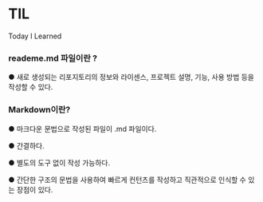# TIL
Today I Learned

### reademe.md 파일이란 ?

● 새로 생성되는 리포지토리의 정보와 라이센스, 프로젝트 설명, 기능, 사용 방법 등을 작성할 수 있다. 

### Markdown이란?

● 마크다운 문법으로 작성된 파일이 .md 파일이다.



● 간결하다.



● 별도의 도구 없이 작성 가능하다.



● 간단한 구조의 문법을 사용하여 빠르게 컨턴츠를 작성하고 직관적으로 인식할 수 있는 장점이 있다.